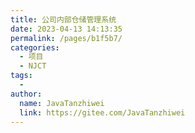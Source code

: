 ```yaml
---
title: 公司内部仓储管理系统
date: 2023-04-13 14:13:35
permalink: /pages/b1f5b7/
categories:
  - 项目
  - NJCT
tags:
  - 
author: 
  name: JavaTanzhiwei
  link: https://gitee.com/JavaTanzhiwei
---
```

